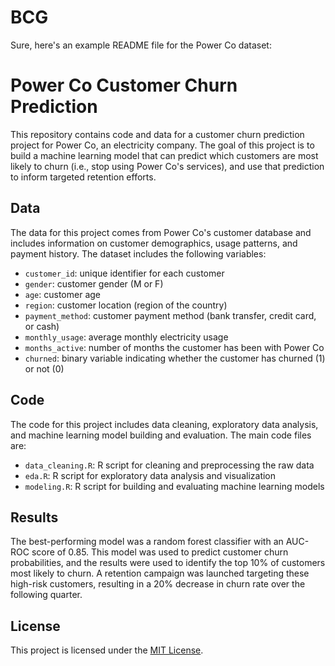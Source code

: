 # BCG  
Sure, here's an example README file for the Power Co dataset:

# Power Co Customer Churn Prediction

This repository contains code and data for a customer churn prediction project for Power Co, an electricity company. The goal of this project is to build a machine learning model that can predict which customers are most likely to churn (i.e., stop using Power Co's services), and use that prediction to inform targeted retention efforts.

## Data

The data for this project comes from Power Co's customer database and includes information on customer demographics, usage patterns, and payment history. The dataset includes the following variables:

- `customer_id`: unique identifier for each customer
- `gender`: customer gender (M or F)
- `age`: customer age
- `region`: customer location (region of the country)
- `payment_method`: customer payment method (bank transfer, credit card, or cash)
- `monthly_usage`: average monthly electricity usage
- `months_active`: number of months the customer has been with Power Co
- `churned`: binary variable indicating whether the customer has churned (1) or not (0)

## Code

The code for this project includes data cleaning, exploratory data analysis, and machine learning model building and evaluation. The main code files are:

- `data_cleaning.R`: R script for cleaning and preprocessing the raw data
- `eda.R`: R script for exploratory data analysis and visualization
- `modeling.R`: R script for building and evaluating machine learning models

## Results

The best-performing model was a random forest classifier with an AUC-ROC score of 0.85. This model was used to predict customer churn probabilities, and the results were used to identify the top 10% of customers most likely to churn. A retention campaign was launched targeting these high-risk customers, resulting in a 20% decrease in churn rate over the following quarter.

## License

This project is licensed under the [MIT License](LICENSE).
